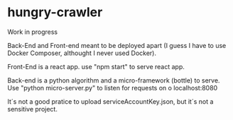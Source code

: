 # hungry-crawler

Work in progress

Back-End and Front-end meant to be deployed apart (I guess I have to use Docker Composer, althought I never used Docker).

Front-End is a react app.
use "npm start" to serve react app.

Back-end is a python algorithm and a micro-framework (bottle) to serve.
Use "python micro-server.py" to listen for requests on o localhost:8080

It´s not a good pratice to upload serviceAccountKey.json, but it´s not a sensitive project.
